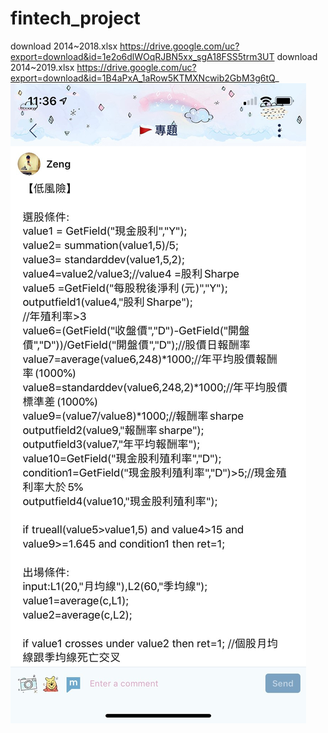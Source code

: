 # fintech_project

download 2014~2018.xlsx https://drive.google.com/uc?export=download&id=1e2o6dlWOqRJBN5xx_sgA18FSS5trm3UT
download 2014~2019.xlsx https://drive.google.com/uc?export=download&id=1B4aPxA_1aRow5KTMXNcwib2GbM3g6tQ_
<img src="https://raw.githubusercontent.com/Rjunjun/fintech_project/master/img/timeline.jpg"
     style="float: left; margin-right: 10px;" />
